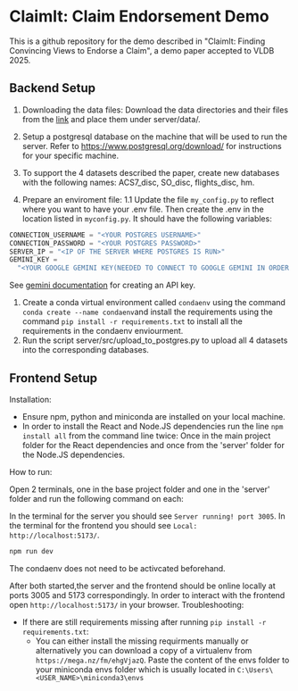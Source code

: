 # ClaimIt: Claim Endorsement Demo
This is a github repository for the demo described in "ClaimIt: Finding Convincing Views to Endorse a Claim", a demo paper accepted to VLDB 2025.

## Backend Setup
1. Downloading the data files:
Download the data directories and their files from the [link](https://technionmail-my.sharepoint.com/:f:/g/personal/shunita_campus_technion_ac_il/Egf-pA0G3k9ErDCE4wCnE-IBF59yCKsiblO2R1MAhl07jw?e=PZI4W3) and place them under server/data/.

1. Setup a postgresql database on the machine that will be used to run the server. Refer to https://www.postgresql.org/download/ for instructions for your specific machine.
1. To support the 4 datasets described the paper, create new databases with the following names: ACS7_disc, SO_disc, flights_disc, hm.

1. Prepare an enviroment file:
1.1 Update the file `my_config.py` to reflect where you want to have your .env file. Then create the .env in the location listed in `myconfig.py`. It should have the following variables:
```js
CONNECTION_USERNAME = "<YOUR POSTGRES USERNAME>"
CONNECTION_PASSWORD = "<YOUR POSTGRES PASSWORD>"
SERVER_IP = "<IP OF THE SERVER WHERE POSTGRES IS RUN>"
GEMINI_KEY =
  "<YOUR GOOGLE GEMINI KEY(NEEDED TO CONNECT TO GOOGLE GEMINI IN ORDER TO GET EXPLANATIONS)>"
```
See [gemini documentation](https://ai.google.dev/gemini-api/docs/api-key) for creating an API key.
1. Create a conda virtual environment called `condaenv` using the command `conda create --name condaenv`and install the requirements using the command `pip install -r requirements.txt` to install all the requirements in the condaenv enviourment.
1. Run the script server/src/upload_to_postgres.py to upload all 4 datasets into the corresponding databases.

## Frontend Setup

Installation:

- Ensure npm, python and miniconda are installed on your local machine.
- In order to install the React and Node.JS dependencies run the line `npm install all` from the command line twice: Once in the main project folder for the React dependencies and once from the 'server' folder for the Node.JS dependencies.


How to run:

Open 2 terminals, one in the base project folder and one in the 'server' folder and run the following command on each:

In the terminal for the server you should see `Server running! port 3005`.
In the terminal for the frontend you should see `Local:   http://localhost:5173/`.

```js
npm run dev
```

The condaenv does not need to be activcated beforehand.

After both started,the server and the frontend should be online locally at ports 3005 and 5173 correspondingly. In order to interact with the frontend open `http://localhost:5173/` in your browser.
Troubleshooting:

- If there are still requirements missing after running `pip install -r requirements.txt`:
  - You can either install the missing requirments manually or alternatively you can download a copy of a virtualenv from `https://mega.nz/fm/ehgVjazQ`. Paste the content of the envs folder to your miniconda envs folder which is usually located in `C:\Users\<USER_NAME>\miniconda3\envs`
